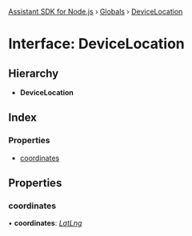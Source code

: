 [Assistant SDK for Node.js](../README.md) › [Globals](../globals.md) › [DeviceLocation](devicelocation.md)

# Interface: DeviceLocation

## Hierarchy

* **DeviceLocation**

## Index

### Properties

* [coordinates](devicelocation.md#coordinates)

## Properties

###  coordinates

• **coordinates**: *[LatLng](latlng.md)*

